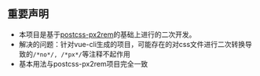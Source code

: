 ## 重要声明

- 本项目是基于[postcss-px2rem](https://www.npmjs.com/package/postcss-px2rem)的基础上进行的二次开发。
- 解决的问题：针对vue-cli生成的项目，可能存在的对css文件进行二次转换导致的`/*no*/, /*px*/`等注释不起作用
- 基本用法与postcss-px2rem项目完全一致